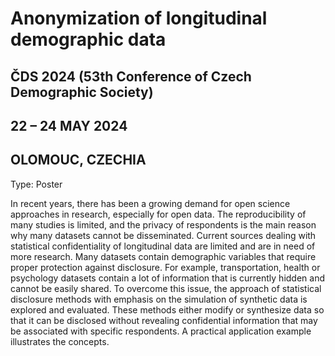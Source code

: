 # Anonymization of longitudinal demographic data

## ČDS 2024 (53th Conference of Czech Demographic Society)
## 22 – 24 MAY 2024
## OLOMOUC, CZECHIA

Type: Poster

In recent years, there has been a growing demand for open science approaches in research, especially for open data. The reproducibility of many studies is limited, and the privacy of respondents is the main reason why many datasets cannot be disseminated.
Current sources dealing with statistical confidentiality of longitudinal data are limited and are in need of more research. 
Many datasets contain demographic variables that require proper protection against disclosure. For example, transportation, health or psychology datasets contain a lot of information that is currently hidden and cannot be easily shared.
To overcome this issue, the approach of statistical disclosure methods with emphasis on the simulation of synthetic data is explored and evaluated. These methods either modify or synthesize data so that it can be disclosed without revealing confidential information that may be associated with specific respondents. A practical application example illustrates the concepts.

